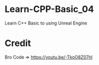 # Learn-CPP-Basic_04

Learn C++ Basic to using Unreal Engine

# Credit

Bro Code => https://youtu.be/-TkoO8Z07hI

